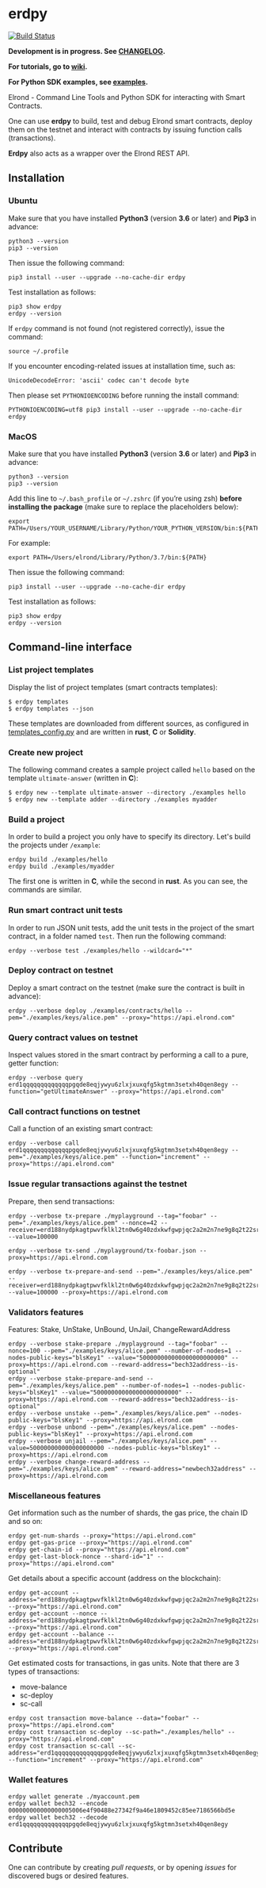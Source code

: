 # erdpy

[![Build Status](https://travis-ci.com/ElrondNetwork/erdpy.svg?branch=master)](https://travis-ci.com/ElrondNetwork/erdpy)

**Development is in progress. See [CHANGELOG](CHANGELOG.md).**

**For tutorials, go to [wiki](https://github.com/ElrondNetwork/erdpy/wiki).**

**For Python SDK examples, see [examples](examples).**

Elrond - Command Line Tools and Python SDK for interacting with Smart Contracts.

One can use **erdpy** to build, test and debug Elrond smart contracts, deploy them on the testnet and interact with contracts by issuing function calls (transactions).

**Erdpy** also acts as a wrapper over the Elrond REST API.


## Installation

### Ubuntu

Make sure that you have installed **Python3** (version **3.6** or later) and **Pip3** in advance:

```
python3 --version
pip3 --version
```

Then issue the following command:

```
pip3 install --user --upgrade --no-cache-dir erdpy
```

Test installation as follows:

```
pip3 show erdpy
erdpy --version
```

If `erdpy` command is not found (not registered correctly), issue the command:

```
source ~/.profile
```

If you encounter encoding-related issues at installation time, such as:

```
UnicodeDecodeError: 'ascii' codec can't decode byte
```

Then please set `PYTHONIOENCODING` before running the install command:

```
PYTHONIOENCODING=utf8 pip3 install --user --upgrade --no-cache-dir erdpy
```

### MacOS

Make sure that you have installed **Python3** (version **3.6** or later) and **Pip3** in advance:

```
python3 --version
pip3 --version
```

Add this line to `~/.bash_profile` or `~/.zshrc` (if you’re using zsh) **before installing the package** (make sure to replace the placeholders below):

```
export PATH=/Users/YOUR_USERNAME/Library/Python/YOUR_PYTHON_VERSION/bin:${PATH}
```

For example:

```
export PATH=/Users/elrond/Library/Python/3.7/bin:${PATH}
```

Then issue the following command:

```
pip3 install --user --upgrade --no-cache-dir erdpy
```

Test installation as follows:

```
pip3 show erdpy
erdpy --version
```

## Command-line interface

### List project templates

Display the list of project templates (smart contracts templates):

```
$ erdpy templates
$ erdpy templates --json
```

These templates are downloaded from different sources, as configured in [templates_config.py](erdpy/projects/templates_config.py) and are written in **rust**, **C** or **Solidity**.

### Create new project

The following command creates a sample project called `hello` based on the template `ultimate-answer` (written in **C**):

```
$ erdpy new --template ultimate-answer --directory ./examples hello
$ erdpy new --template adder --directory ./examples myadder
```

### Build a project

In order to build a project you only have to specify its directory. Let's build the projects under `/example`: 

```
erdpy build ./examples/hello
erdpy build ./examples/myadder
```

The first one is written in **C**, while the second in **rust**. As you can see, the commands are similar.

### Run smart contract unit tests

In order to run JSON unit tests, add the unit tests in the project of the smart contract, in a folder named `test`. Then run the following command:

```
erdpy --verbose test ./examples/hello --wildcard="*"
```

### Deploy contract on testnet

Deploy a smart contract on the testnet (make sure the contract is built in advance):

```
erdpy --verbose deploy ./examples/contracts/hello --pem="./examples/keys/alice.pem" --proxy="https://api.elrond.com"
```

### Query contract values on testnet

Inspect values stored in the smart contract by performing a call to a pure, getter function:

```
erdpy --verbose query erd1qqqqqqqqqqqqqpgqde8eqjywyu6zlxjxuxqfg5kgtmn3setxh40qen8egy --function="getUltimateAnswer" --proxy="https://api.elrond.com"
```

### Call contract functions on testnet

Call a function of an existing smart contract:

```
erdpy --verbose call erd1qqqqqqqqqqqqqpgqde8eqjywyu6zlxjxuxqfg5kgtmn3setxh40qen8egy --pem="./examples/keys/alice.pem" --function="increment" --proxy="https://api.elrond.com"
```

### Issue regular transactions against the testnet

Prepare, then send transactions:

```
erdpy --verbose tx-prepare ./myplayground --tag="foobar" --pem="./examples/keys/alice.pem" --nonce=42 --receiver=erd188nydpkagtpwvfklkl2tn0w6g40zdxkwfgwpjqc2a2m2n7ne9g8q2t22sr --value=100000

erdpy --verbose tx-send ./myplayground/tx-foobar.json --proxy=https://api.elrond.com

erdpy --verbose tx-prepare-and-send --pem="./examples/keys/alice.pem" --receiver=erd188nydpkagtpwvfklkl2tn0w6g40zdxkwfgwpjqc2a2m2n7ne9g8q2t22sr --value=100000 --proxy=https://api.elrond.com

```

### Validators features

Features: Stake, UnStake, UnBound, UnJail, ChangeRewardAddress

```
erdpy --verbose stake-prepare ./myplayground --tag="foobar" --nonce=100 --pem="./examples/keys/alice.pem" --number-of-nodes=1 --nodes-public-keys="blsKey1" --value="500000000000000000000000" --proxy=https://api.elrond.com --reward-address="bech32address--is-optional"
erdpy --verbose stake-prepare-and-send --pem="./examples/keys/alice.pem" --number-of-nodes=1 --nodes-public-keys="blsKey1" --value="500000000000000000000000" --proxy=https://api.elrond.com --reward-address="bech32address--is-optional"
erdpy --verbose unstake --pem="./examples/keys/alice.pem" --nodes-public-keys="blsKey1" --proxy=https://api.elrond.com
erdpy --verbose unbond --pem="./examples/keys/alice.pem" --nodes-public-keys="blsKey1" --proxy=https://api.elrond.com
erdpy --verbose unjail --pem="./examples/keys/alice.pem" --value=500000000000000000000 --nodes-public-keys="blsKey1" --proxy=https://api.elrond.com
erdpy --verbose change-reward-address --pem="./examples/keys/alice.pem" --reward-address="newbech32address" --proxy=https://api.elrond.com
```

### Miscellaneous features

Get information such as the number of shards, the gas price, the chain ID and so on:

```
erdpy get-num-shards --proxy="https://api.elrond.com"
erdpy get-gas-price --proxy="https://api.elrond.com"
erdpy get-chain-id --proxy="https://api.elrond.com"
erdpy get-last-block-nonce --shard-id="1" --proxy="https://api.elrond.com"
```

Get details about a specific account (address on the blockchain):

```
erdpy get-account --address="erd188nydpkagtpwvfklkl2tn0w6g40zdxkwfgwpjqc2a2m2n7ne9g8q2t22sr" --proxy="https://api.elrond.com"
erdpy get-account --nonce --address="erd188nydpkagtpwvfklkl2tn0w6g40zdxkwfgwpjqc2a2m2n7ne9g8q2t22sr" --proxy="https://api.elrond.com"
erdpy get-account --balance --address="erd188nydpkagtpwvfklkl2tn0w6g40zdxkwfgwpjqc2a2m2n7ne9g8q2t22sr" --proxy="https://api.elrond.com"
```

Get estimated costs for transactions, in gas units. Note that there are 3 types of transactions:

 - move-balance
 - sc-deploy
 - sc-call


```
erdpy cost transaction move-balance --data="foobar" --proxy="https://api.elrond.com"
erdpy cost transaction sc-deploy --sc-path="./examples/hello" --proxy="https://api.elrond.com"
erdpy cost transaction sc-call --sc-address="erd1qqqqqqqqqqqqqpgqde8eqjywyu6zlxjxuxqfg5kgtmn3setxh40qen8egy" --function="increment" --proxy="https://api.elrond.com"
```

### Wallet features

```
erdpy wallet generate ./myaccount.pem
erdpy wallet bech32 --encode 000000000000000005006e4f90488e27342f9a46e1809452c85ee7186566bd5e
erdpy wallet bech32 --decode erd1qqqqqqqqqqqqqpgqde8eqjywyu6zlxjxuxqfg5kgtmn3setxh40qen8egy
```


## Contribute

One can contribute by creating *pull requests*, or by opening *issues* for discovered bugs or desired features.
